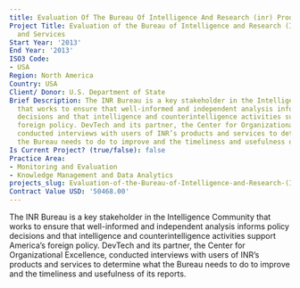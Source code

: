 ```yaml
---
title: Evaluation Of The Bureau Of Intelligence And Research (inr) Products And Services
Project Title: Evaluation of the Bureau of Intelligence and Research (INR) Products
  and Services
Start Year: '2013'
End Year: '2013'
ISO3 Code:
- USA
Region: North America
Country: USA
Client/ Donor: U.S. Department of State
Brief Description: The INR Bureau is a key stakeholder in the Intelligence Community
  that works to ensure that well-informed and independent analysis informs policy
  decisions and that intelligence and counterintelligence activities support America’s
  foreign policy. DevTech and its partner, the Center for Organizational Excellence,
  conducted interviews with users of INR’s products and services to determine what
  the Bureau needs to do to improve and the timeliness and usefulness of its reports.
Is Current Project? (true/false): false
Practice Area:
- Monitoring and Evaluation
- Knowledge Management and Data Analytics
projects_slug: Evaluation-of-the-Bureau-of-Intelligence-and-Research-(INR)-Products-and-Services
Contract Value USD: '50468.00'
---
```


The INR Bureau is a key stakeholder in the Intelligence Community that works to ensure that well-informed and independent analysis informs policy decisions and that intelligence and counterintelligence activities support America’s foreign policy. DevTech and its partner, the Center for Organizational Excellence, conducted interviews with users of INR’s products and services to determine what the Bureau needs to do to improve and the timeliness and usefulness of its reports.